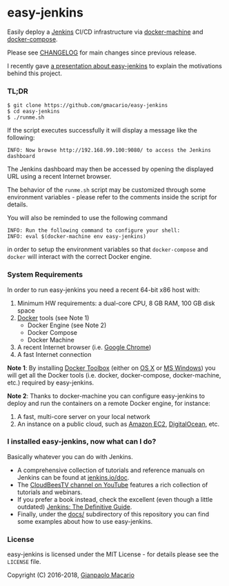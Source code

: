 # easy-jenkins

Easily deploy a [Jenkins](https://jenkins-ci.org/) CI/CD infrastructure via [docker-machine](https://www.docker.com/docker-machine) and [docker-compose](https://www.docker.com/docker-compose).

Please see [CHANGELOG](CHANGELOG.md) for main changes since previous release.

I recently gave [a presentation about easy-jenkins](http://gmacario.github.io/images/easybuild-torinotech-2016-04-01.pdf) to explain the motivations behind this project.

### TL;DR

```
$ git clone https://github.com/gmacario/easy-jenkins
$ cd easy-jenkins
$ ./runme.sh
```

If the script executes successfully it will display a message like the following:

```
INFO: Now browse http://192.168.99.100:9080/ to access the Jenkins dashboard
```

The Jenkins dashboard may then be accessed by opening the displayed URL using a recent Internet browser.

The behavior of the `runme.sh` script may be customized through some environment variables - please refer to the comments inside the script for details.

You will also be reminded to use the following command

```
INFO: Run the following command to configure your shell:
INFO: eval $(docker-machine env easy-jenkins)
```

in order to setup the environment variables so that `docker-compose` and `docker` will interact with the correct Docker engine.

### System Requirements

In order to run easy-jenkins you need a recent 64-bit x86 host with: 

1. Minimum HW requirements: a dual-core CPU, 8 GB RAM, 100 GB disk space
2. [Docker](https://www.docker.com/) tools (see Note 1)
   * Docker Engine (see Note 2)
   * Docker Compose
   * Docker Machine
5. A recent Internet browser (i.e. [Google Chrome](https://www.google.com/chrome/))
6. A fast Internet connection

**Note 1**: By installing [Docker Toolbox](https://www.docker.com/products/docker-toolbox) (either on [OS X](http://www.apple.com/osx/) or [MS Windows](http://www.microsoft.com/en-us/windows)) you will get all the Docker tools (i.e. docker, docker-compose, docker-machine, etc.) required by easy-jenkins.

**Note 2**: Thanks to docker-machine you can configure easy-jenkins to deploy and run the containers on a remote Docker engine, for instance:

1. A fast, multi-core server on your local network
2. An instance on a public cloud, such as [Amazon EC2](https://aws.amazon.com/it/ec2/), [DigitalOcean](https://www.digitalocean.com/), etc.

### I installed easy-jenkins, now what can I do?

Basically whatever you can do with Jenkins.

* A comprehensive collection of tutorials and reference manuals on Jenkins can be found at [jenkins.io/doc][1].
* The [CloudBeesTV channel on YouTube][2] features a rich collection of tutorials and webinars.
* If you prefer a book instead, check the excellent (even though a little outdated) [Jenkins: The Definitive Guide][3].
* Finally, under the [docs/][4] subdirectory of this repository you can find some examples about how to use easy-jenkins.

[1]: https://jenkins.io/doc/
[2]: https://www.youtube.com/user/CloudBeesTV
[3]: http://www.wakaleo.com/books/jenkins-the-definitive-guide
[4]: docs

### License

easy-jenkins is licensed under the MIT License - for details please see the `LICENSE` file.

Copyright (C) 2016-2018, [Gianpaolo Macario](http://gmacario.github.io/)
